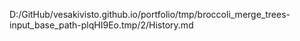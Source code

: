 D:/GitHub/vesakivisto.github.io/portfolio/tmp/broccoli_merge_trees-input_base_path-plqHI9Eo.tmp/2/History.md